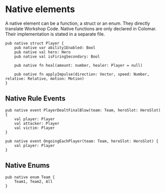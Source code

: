 # Native elements

A native element can be a function, a struct or an enum. They directly translate  Workshop Code. Native functions are only declared in Colomar. Their implementation is stated in a separate file.

```
pub native struct Player {
    pub native var ability1Enabled: Bool
    pub native val hero: Hero
    pub native val isFiringSecondary: Bool

    pub native fn heal(amount: number, healer: Player = null)

    pub native fn applyImpulse(direction: Vector, speed: Number, relative: Relative, motion: Motion)
}
```



## Native Rule Events

```` 
pub native event PlayerDealtFinalBlow(team: Team, heroSlot: HeroSlot) {
    val player: Player
    val attacker: Player
    val victim: Player
}

pub native event OngoingEachPlayer(team: Team, heroSlot: HeroSlot) {
    val player: Player
}
````

## Native Enums

```
pub native enum Team {
    Team1, Team2, All
}
```

